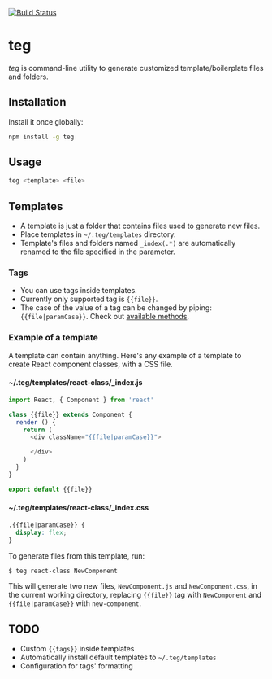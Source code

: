 [![Build Status](https://travis-ci.org/tu4mo/teg.svg?branch=master)](https://travis-ci.org/tu4mo/teg)

# teg

*teg* is command-line utility to generate customized template/boilerplate files and folders.

## Installation

Install it once globally:

```sh
npm install -g teg
```

## Usage

```sh
teg <template> <file>
```

## Templates

* A template is just a folder that contains files used to generate new files.
* Place templates in `~/.teg/templates` directory.
* Template's files and folders named `_index(.*)` are automatically renamed to the file specified in the <file> parameter.

### Tags

* You can use tags inside templates.
* Currently only supported tag is `{{file}}`.
* The case of the value of a tag can be changed by piping: `{{file|paramCase}}`. Check out [available methods](https://github.com/blakeembrey/change-case).

### Example of a template

A template can contain anything. Here's any example of a template to create React component classes, with a CSS file.

#### ~/.teg/templates/react-class/\_index.js

```javascript
import React, { Component } from 'react'

class {{file}} extends Component {
  render () {
    return (
      <div className="{{file|paramCase}}">

      </div>
    )
  }
}

export default {{file}}
```

#### ~/.teg/templates/react-class/\_index.css

```css
.{{file|paramCase}} {
  display: flex;
}
```

To generate files from this template, run:

```sh
$ teg react-class NewComponent
```

This will generate two new files, `NewComponent.js` and `NewComponent.css`, in the current working directory, replacing `{{file}}` tag with `NewComponent` and `{{file|paramCase}}` with `new-component`.

## TODO

* Custom `{{tags}}` inside templates
* Automatically install default templates to `~/.teg/templates`
* Configuration for tags' formatting
